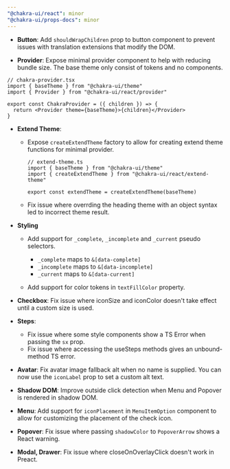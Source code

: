 ```yaml
---
"@chakra-ui/react": minor
"@chakra-ui/props-docs": minor
---
```


- **Button**: Add `shouldWrapChildren` prop to button component to prevent
  issues with translation extensions that modify the DOM.

- **Provider**: Expose minimal provider component to help with reducing bundle
  size. The base theme only consist of tokens and no components.

```tsx
// chakra-provider.tsx
import { baseTheme } from "@chakra-ui/theme"
import { Provider } from "@chakra-ui/react/provider"

export const ChakraProvider = ({ children }) => {
  return <Provider theme={baseTheme}>{children}</Provider>
}
```

- **Extend Theme**:

  - Expose `createExtendTheme` factory to allow for creating extend theme
    functions for minimal provider.

    ```tsx
    // extend-theme.ts
    import { baseTheme } from "@chakra-ui/theme"
    import { createExtendTheme } from "@chakra-ui/react/extend-theme"

    export const extendTheme = createExtendTheme(baseTheme)
    ```

  - Fix issue where overrding the heading theme with an object syntax led to
    incorrect theme result.

- **Styling**

  - Add support for `_complete`, `_incomplete` and `_current` pseudo selectors.

    - `_complete` maps to `&[data-complete]`
    - `_incomplete` maps to `&[data-incomplete]`
    - `_current` maps to `&[data-current]`

  - Add support for color tokens in `textFillColor` property.

- **Checkbox**: Fix issue where iconSize and iconColor doesn't take effect until
  a custom size is used.

- **Steps**:

  - Fix issue where some style components show a TS Error when passing the `sx`
    prop.
  - Fix issue where accessing the useSteps methods gives an unbound-method TS
    error.

- **Avatar**: Fix avatar image fallback alt when no name is supplied. You can
  now use the `iconLabel` prop to set a custom alt text.

- **Shadow DOM**: Improve outside click detection when Menu and Popover is
  rendered in shadow DOM.

- **Menu**: Add support for `iconPlacement` in `MenuItemOption` component to
  allow for customizing the placement of the check icon.

- **Popover**: Fix issue where passing `shadowColor` to `PopoverArrow` shows a
  React warning.

- **Modal, Drawer**: Fix issue where closeOnOverlayClick doesn't work in Preact.
